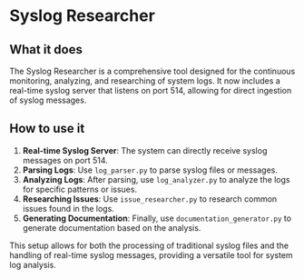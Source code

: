 # Syslog Researcher

## What it does

The Syslog Researcher is a comprehensive tool designed for the continuous monitoring, analyzing, and researching of system logs. It now includes a real-time syslog server that listens on port 514, allowing for direct ingestion of syslog messages.

## How to use it

1. **Real-time Syslog Server**: The system can directly receive syslog messages on port 514.
2. **Parsing Logs**: Use `log_parser.py` to parse syslog files or messages.
3. **Analyzing Logs**: After parsing, use `log_analyzer.py` to analyze the logs for specific patterns or issues.
4. **Researching Issues**: Use `issue_researcher.py` to research common issues found in the logs.
5. **Generating Documentation**: Finally, use `documentation_generator.py` to generate documentation based on the analysis.

This setup allows for both the processing of traditional syslog files and the handling of real-time syslog messages, providing a versatile tool for system log analysis.